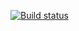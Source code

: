 [![Build status](https://ci.appveyor.com/api/projects/status/owmen5ff9f05vb5v?svg=true)](https://ci.appveyor.com/project/Nirodak/selenium)
